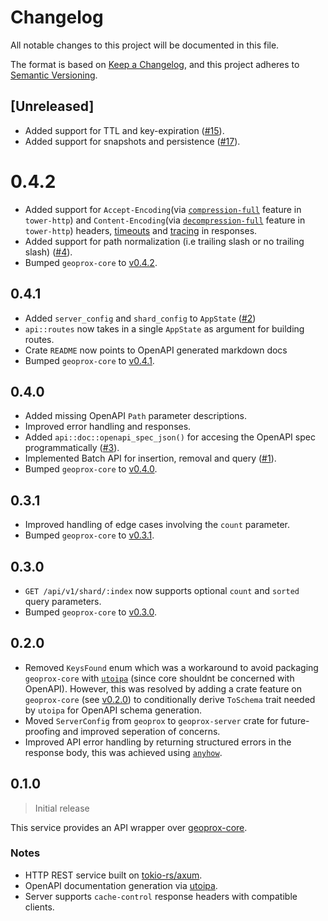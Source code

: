 # Changelog

All notable changes to this project will be documented in this file.

The format is based on [Keep a Changelog](https://keepachangelog.com/en/1.1.0/),
and this project adheres to [Semantic Versioning](https://semver.org/spec/v2.0.0.html).

## [Unreleased]

- Added support for TTL and key-expiration ([#15](https://github.com/ezrasingh/geoprox/issues/15)).
- Added support for snapshots and persistence ([#17](https://github.com/ezrasingh/geoprox/issues/17)).

# 0.4.2

- Added support for `Accept-Encoding`(via [`compression-full`](https://docs.rs/crate/tower-http/0.5.2/features#compression-full) feature in `tower-http`) and `Content-Encoding`(via [`decompression-full`](https://docs.rs/crate/tower-http/0.5.2/features#decompression-full) feature in `tower-http`) headers, [timeouts](https://docs.rs/crate/tower-http/0.5.2/features#timeout) and [tracing](https://docs.rs/crate/tower-http/0.5.2/features#trace) in responses.
- Added support for path normalization (i.e trailing slash or no trailing slash) ([#4](https://github.com/ezrasingh/geoprox/issues/4)).
- Bumped `geoprox-core` to [v0.4.2](https://crates.io/crates/geoprox-core/0.4.2).

## 0.4.1

- Added `server_config` and `shard_config` to `AppState` ([#2](https://github.com/ezrasingh/geoprox/issues/2))
- `api::routes` now takes in a single `AppState` as argument for building routes.
- Crate `README` now points to OpenAPI generated markdown docs
- Bumped `geoprox-core` to [v0.4.1](https://crates.io/crates/geoprox-core/0.4.1).

## 0.4.0

- Added missing OpenAPI `Path` parameter descriptions.
- Improved error handling and responses.
- Added `api::doc::openapi_spec_json()` for accesing the OpenAPI spec programmatically ([#3](https://github.com/ezrasingh/geoprox/issues/3)).
- Implemented Batch API for insertion, removal and query ([#1](https://github.com/ezrasingh/geoprox/issues/1)).
- Bumped `geoprox-core` to [v0.4.0](https://crates.io/crates/geoprox-core/0.4.0).

## 0.3.1

- Improved handling of edge cases involving the `count` parameter.
- Bumped `geoprox-core` to [v0.3.1](https://crates.io/crates/geoprox-core/0.3.1).

## 0.3.0

- `GET /api/v1/shard/:index` now supports optional `count` and `sorted` query parameters.
- Bumped `geoprox-core` to [v0.3.0](https://crates.io/crates/geoprox-core/0.3.0).

## 0.2.0

- Removed `KeysFound` enum which was a workaround to avoid packaging `geoprox-core` with [`utoipa`](https://crates.io/crates/utoipa) (since core shouldnt be concerned with OpenAPI). However, this was resolved by adding a crate feature on `geoprox-core` (see [v0.2.0](https://crates.io/crates/geoprox-core/0.2.0)) to conditionally derive `ToSchema` trait needed by `utoipa` for OpenAPI schema generation.
- Moved `ServerConfig` from `geoprox` to `geoprox-server` crate for future-proofing and improved seperation of concerns.
- Improved API error handling by returning structured errors in the response body, this was achieved using [`anyhow`](https://crates.io/crates/anyhow).

## 0.1.0

> Initial release

This service provides an API wrapper over [geoprox-core](../geoprox-core/README.md).

### Notes

- HTTP REST service built on [tokio-rs/axum](https://github.com/tokio-rs/axum).
- OpenAPI documentation generation via [utoipa](https://github.com/juhaku/utoipa).
- Server supports `cache-control` response headers with compatible clients.

